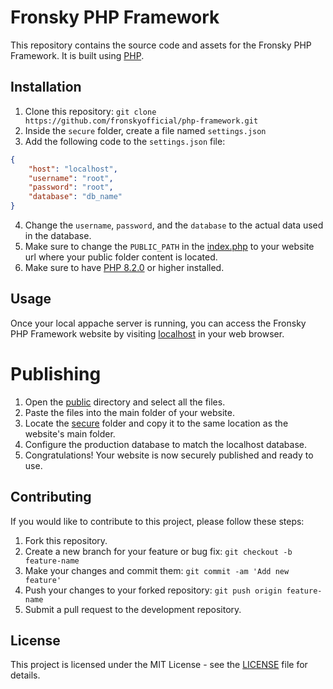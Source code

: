 # Fronsky PHP Framework

This repository contains the source code and assets for the Fronsky PHP Framework. It is built using [PHP](https://www.php.net/manual/en/getting-started.php).

## Installation

1. Clone this repository: `git clone https://github.com/fronskyofficial/php-framework.git`
2. Inside the `secure` folder, create a file named `settings.json`
3. Add the following code to the `settings.json` file:

```json
{
    "host": "localhost",
    "username": "root",
    "password": "root",
    "database": "db_name"
}
```

4. Change the `username`, `password`, and the `database` to the actual data used in the database.
5. Make sure to change the `PUBLIC_PATH` in the [index.php](public/index.php) to your website url where your public folder content is located.
6. Make sure to have [PHP 8.2.0](https://www.php.net/releases/8.2/en.php) or higher installed.

## Usage

Once your local appache server is running, you can access the Fronsky PHP Framework website by visiting [localhost](http://localhost) in your web browser.

# Publishing

1. Open the [public](public) directory and select all the files.
2. Paste the files into the main folder of your website.
3. Locate the [secure](secure) folder and copy it to the same location as the website's main folder.
4. Configure the production database to match the localhost database.
5. Congratulations! Your website is now securely published and ready to use.

## Contributing

If you would like to contribute to this project, please follow these steps:

1. Fork this repository.
2. Create a new branch for your feature or bug fix: `git checkout -b feature-name`
3. Make your changes and commit them: `git commit -am 'Add new feature'`
4. Push your changes to your forked repository: `git push origin feature-name`
5. Submit a pull request to the development repository.

## License

This project is licensed under the MIT License - see the [LICENSE](LICENSE) file for details.
